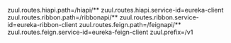 zuul.routes.hiapi.path=/hiapi/**
zuul.routes.hiapi.service-id=eureka-client
zuul.routes.ribbon.path=/ribbonapi/**
zuul.routes.ribbon.service-id=eureka-ribbon-client
zuul.routes.feign.path=/feignapi/**
zuul.routes.feign.service-id=eureka-feign-client
zuul.prefix=/v1


